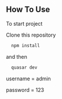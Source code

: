 ## How To Use

To start project

Clone this repository

```bash
  npm install
```
and then

```bash
  quasar dev
```

username = admin

password = 123
